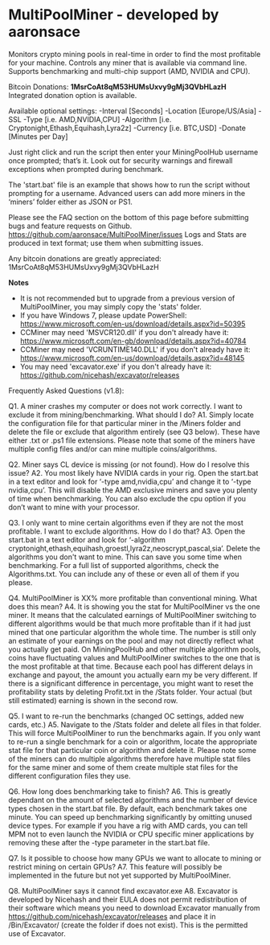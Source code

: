 # MultiPoolMiner - developed by aaronsace
Monitors crypto mining pools in real-time in order to find the most profitable for your machine. Controls any miner that is available via command line. Supports benchmarking and multi-chip support (AMD, NVIDIA and CPU).

Bitcoin Donations: **1MsrCoAt8qM53HUMsUxvy9gMj3QVbHLazH**
Integrated donation option is available.

Available optional settings:
-Interval [Seconds]
-Location [Europe/US/Asia]
-SSL
-Type [i.e. AMD,NVIDIA,CPU]
-Algorithm [i.e. Cryptonight,Ethash,Equihash,Lyra2z]
-Currency [i.e. BTC,USD]
-Donate [Minutes per Day]

Just right click and run the script then enter your MiningPoolHub username once prompted; that’s it.
Look out for security warnings and firewall exceptions when prompted during benchmark.

The 'start.bat' file is an example that shows how to run the script without prompting for a username.
Advanced users can add more miners in the ‘miners’ folder either as JSON or PS1.

Please see the FAQ section on the bottom of this page before submitting bugs and feature requests on Github. https://github.com/aaronsace/MultiPoolMiner/issues
Logs and Stats are produced in text format; use them when submitting issues.

Any bitcoin donations are greatly appreciated: 1MsrCoAt8qM53HUMsUxvy9gMj3QVbHLazH

**Notes**
- It is not recommended but to upgrade from a previous version of MultiPoolMiner, you may simply copy the 'stats' folder.
- If you have Windows 7, please update PowerShell: 
https://www.microsoft.com/en-us/download/details.aspx?id=50395
- CCMiner may need 'MSVCR120.dll' if you don't already have it: 
https://www.microsoft.com/en-gb/download/details.aspx?id=40784
- CCMiner may need 'VCRUNTIME140.DLL' if you don't already have it: 
https://www.microsoft.com/en-us/download/details.aspx?id=48145
- You may need 'excavator.exe' if you don't already have it: 
https://github.com/nicehash/excavator/releases


Frequently Asked Questions (v1.8):

Q1. A miner crashes my computer or does not work correctly. I want to exclude it from mining/benchmarking. What should I do?
A1. Simply locate the configuration file for that particular miner in the /Miners folder and delete the file or exclude that algorithm entirely (see Q3 below). These have either .txt or .ps1 file extensions. Please note that some of the miners have multiple config files and/or can mine multiple coins/algorithms.

Q2. Miner says CL device is missing (or not found). How do I resolve this issue?
A2. You most likely have NVIDIA cards in your rig. Open the start.bat in a text editor and look for ‘-type amd,nvidia,cpu’ and change it to ‘-type nvidia,cpu’. This will disable the AMD exclusive miners and save you plenty of time when benchmarking. You can also exclude the cpu option if you don’t want to mine with your processor.

Q3. I only want to mine certain algorithms even if they are not the most profitable. I want to exclude algorithms. How do I do that?
A3. Open the start.bat in a text editor and look for ‘-algorithm cryptonight,ethash,equihash,groestl,lyra2z,neoscrypt,pascal,sia’. Delete the algorithms you don't want to mine. This can save you some time when benchmarking. For a full list of supported algorithms, check the Algorithms.txt. You can include any of these or even all of them if you please.

Q4. MultiPoolMiner is XX% more profitable than conventional mining. What does this mean?
A4. It is showing you the stat for MultiPoolMiner vs the one miner. It means that the calculated earnings of MultiPoolMiner switching to different algorithms would be that much more profitable than if it had just mined that one particular algorithm the whole time. The number is still only an estimate of your earnings on the pool and may not directly reflect what you actually get paid. On MiningPoolHub and other multiple algorithm pools, coins have fluctuating values and MultiPoolMiner switches to the one that is the most profitable at that time. Because each pool has different delays in exchange and payout, the amount you actually earn my be very different. If there is a significant difference in percentage, you might want to reset the profitability stats by deleting Profit.txt in the /Stats folder. Your actual (but still estimated) earning is shown in the second row.

Q5. I want to re-run the benchmarks (changed OC settings, added new cards, etc.)
A5. Navigate to the /Stats folder and delete all files in that folder. This will force MultiPoolMiner to run the benchmarks again. If you only want to re-run a single benchmark for a coin or algorithm, locate the appropriate stat file for that particular coin or algorithm and delete it. Please note some of the miners can do multiple algorithms therefore have multiple stat files for the same miner and some of them create multiple stat files for the different configuration files they use.

Q6. How long does benchmarking take to finish?
A6. This is greatly dependant on the amount of selected algorithms and the number of device types chosen in the start.bat file. By default, each benchmark takes one minute. You can speed up benchmarking significantly by omitting unused device types. For example if you have a rig with AMD cards, you can tell MPM not to even launch the NVIDIA or CPU specific miner applications by removing these after the -type parameter in the start.bat file.

Q7. Is it possible to choose how many GPUs we want to allocate to mining or restrict mining on certain GPUs?
A7. This feature will possibly be implemented in the future but not yet supported by MultiPoolMiner.

Q8. MultiPoolMiner says it cannot find excavator.exe
A8. Excavator is developed by Nicehash and their EULA does not permit redistribution of their software which means you need to download Excavator manually from https://github.com/nicehash/excavator/releases and place it in /Bin/Excavator/ (create the folder if does not exist). This is the permitted use of Excavator.

